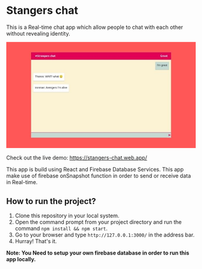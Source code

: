 # Stangers chat

This is a Real-time chat app which allow people to chat with each other without revealing identity.

![stangerchat](./stangerchat.jpg)

Check out the live demo: https://stangers-chat.web.app/

This app is build using React and Firebase Database Services. This app make use of firebase onSnapshot function in order to send or receive data in Real-time.

## How to run the project?

1. Clone this repository in your local system.
2. Open the command prompt from your project directory and run the command `npm install && npm start`.
3. Go to your browser and type `http://127.0.0.1:3000/` in the address bar.
4. Hurray! That's it.

**Note: You Need to setup your own firebase database in order to run this app locally.**
